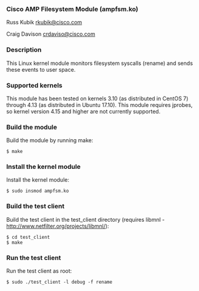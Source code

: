 ### Cisco AMP Filesystem Module (ampfsm.ko)

Russ Kubik <rkubik@cisco.com>

Craig Davison <crdaviso@cisco.com>

### Description

This Linux kernel module monitors filesystem syscalls (rename) and sends these
events to user space.

### Supported kernels

This module has been tested on kernels 3.10 (as distributed in CentOS 7) through
4.13 (as distributed in Ubuntu 17.10). This module requires jprobes, so kernel
version 4.15 and higher are not currently supported.

### Build the module

Build the module by running make:

```
$ make
```

### Install the kernel module

Install the kernel module:

```
$ sudo insmod ampfsm.ko
```

### Build the test client

Build the test client in the test_client directory
(requires libmnl - http://www.netfilter.org/projects/libmnl/):

```
$ cd test_client
$ make
```

### Run the test client

Run the test client as root:

```
$ sudo ./test_client -l debug -f rename
```

